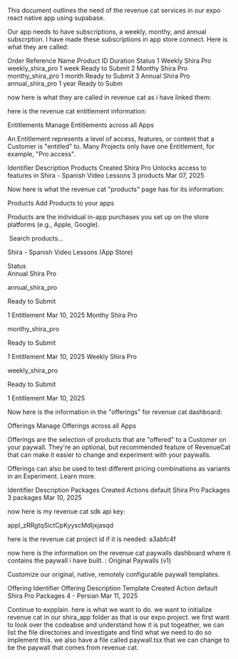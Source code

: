 This document outlines the need of the revenue cat services in our expo react native app using supabase.

Our app needs to have subscriptions, a weekly, monthy, and annual subscrption. I have made these subscriptions in app store connect. Here is what they are called:

Order
Reference Name
Product ID
Duration
Status
1
Weekly Shira Pro
weekly_shira_pro
1 week
Ready to Submit
2
Monthy Shira Pro
monthy_shira_pro
1 month
Ready to Submit
3
Annual Shira Pro
annual_shira_pro
1 year
Ready to Subm

now here is what they are called in revenue cat as i have linked them:

here is the revenue cat entitlement information: 

Entitlements
Manage Entitlements across all Apps

An Entitlement represents a level of access, features, or content that a Customer is "entitled" to. Many Projects only have one Entitlement, for example, "Pro access".

Identifier	Description	Products	Created
Shira Pro
Unlocks access to features in Shira - Spanish Video Lessons
3 products
Mar 07, 2025    

Now here is what the revenue cat "products" page has for its information:

Products
Add Products to your apps

Products are the individual in-app purchases you set up on the store platforms (e.g., Apple, Google).

​
Search products...

Shira - Spanish Video Lessons (App Store)


Status		
Annual Shira Pro

annual_shira_pro

Ready to Submit

1 Entitlement
Mar 10, 2025
Monthy Shira Pro

monthy_shira_pro

Ready to Submit

1 Entitlement
Mar 10, 2025
Weekly Shira Pro

weekly_shira_pro

Ready to Submit

1 Entitlement
Mar 10, 2025

Now here is the information in the "offerings" for revenue cat dashboard:

Offerings
Manage Offerings across all Apps

Offerings are the selection of products that are "offered" to a Customer on your paywall. They're an optional, but recommended feature of RevenueCat that can make it easier to change and experiment with your paywalls.

Offerings can also be used to test different pricing combinations as variants in an Experiment. Learn more.

Identifier	Description	Packages	Created	Actions
default
Shira Pro Packages
3 packages
Mar 10, 2025	


now here is my revenue cat sdk api key:

appl_zRRgtqSictCpKyyscMdIjxjasqd

here is the revenue cat project id if it is needed: a3abfc4f

now here is the information on the revenue cat paywalls dashboard where it contains the paywall i have built. : Original Paywalls (v1)

Customize our original, native, remotely configurable paywall templates.

Offering Identifier	Offering Description	Template	Created	Action
default
Shira Pro Packages
4 - Persian	Mar 11, 2025	


Continue to expplain. here is what we want to do. we want to initialize revenue cat in our shira_app folder as that is our expo project. we first want to look over the codeabse and understand how it is put togeather, we can list the file directories and investigate and find what we need to do so implement this. we also have a file called paywall.tsx that we can change to be the paywall that comes from revenue cat.